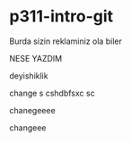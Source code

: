 # p311-intro-git

Burda sizin reklaminiz ola biler

NESE YAZDIM

deyishiklik

change s cshdbfsxc sc

chanegeeee

changeee
